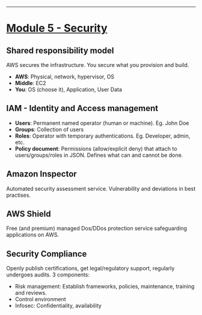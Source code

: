--------------------------------------------------
# [Module 5 - Security](module5.md)

## Shared responsibility model
AWS secures the infrastructure. You secure what you provision and build.
* **AWS**: Physical, network, hypervisor, OS
* **Middle**: EC2
* **You**: OS (choose it), Application, User Data

## IAM - Identity and Access management
* **Users**: Permanent named operator (human or machine). Eg. John Doe
* **Groups**: Collection of users
* **Roles**: Operator with temporary authentications. Eg. Developer, admin, etc.
* **Policy document**: Permissions (allow/explicit deny) that attach to users/groups/roles in JSON. Defines what can and cannot be done. 

## Amazon Inspector
Automated security assessment service. Vulnerability and deviations in best practises.  

## AWS Shield
Free (and premium) managed Dos/DDos protection service safeguarding applications on AWS. 

## Security Compliance
Openly publish certifications, get legal/regulatory support, regularly undergoes audits. 3 components: 
* Risk management: Establish frameworks, policies, maintenance, training and reviews.
* Control environment
* Infosec: Confidentiality, availability